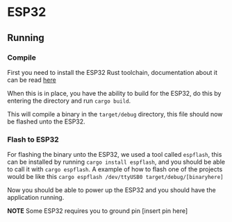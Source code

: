 # ESP32

## Running

### Compile

First you need to install the ESP32 Rust toolchain, documentation about it can be read [here](https://github.com/esp-rs/rust-build)

When this is in place, you have the ability to build for the ESP32, do this by entering the directory and run `cargo build`.

This will compile a binary in the `target/debug` directory, this file should now be flashed unto the ESP32.

### Flash to ESP32

For flashing the binary unto the ESP32, we used a tool called `espflash`, this can be installed by running `cargo install espflash`, and you should be able to call it with `cargo espflash`. A example of how to flash one of the projects would be like this `cargo espflash /dev/ttyUSB0 target/debug/[binaryhere]`

Now you should be able to power up the ESP32 and you should have the application running.

**NOTE** Some ESP32 requires you to ground pin [insert pin here]